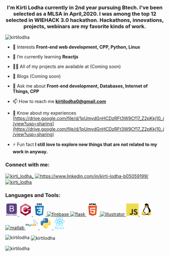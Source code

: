 <h3 align="center">I'm Kirti Lodha currently in 2nd year pursuing Btech. I've been selected as a MLSA in April,2020. I was among the top 12 selected in WIEHACK 3.0 hackathon. Hackathons, innovations, projects, webinars are my favorite kinds of work.</h3>

<p align="left"> <img src="https://komarev.com/ghpvc/?username=kirtilodha&label=Profile%20views&color=0e75b6&style=flat" alt="kirtilodha" /> </p>

- 🔭 Interests **Front-end web development, CPP, Python, Linux**

- 🌱 I’m currently learning **Reactjs**

- 👨‍💻 All of my projects are available at (Coming soon)

- 📝 Blogs (Coming soon)

- 💬 Ask me about **Front-end development, Databases, Internet of Things, CPP**

- 📫 How to reach me **kirtilodha0@gmail.com**

- 📄 Know about my experiences [https://drive.google.com/file/d/1pUmydGnHCDzRFt3W9Cf17_Z2pKkj10_j/view?usp=sharing](https://drive.google.com/file/d/1pUmydGnHCDzRFt3W9Cf17_Z2pKkj10_j/view?usp=sharing)

- ⚡ Fun fact **I still love to explore new things that are not related to my work in anyway.**

<h3 align="left">Connect with me:</h3>
<p align="left">
<a href="https://twitter.com/kirti_lodha_" target="blank"><img align="center" src="https://raw.githubusercontent.com/rahuldkjain/github-profile-readme-generator/neutral-icons/src/images/icons/Social/twitter.svg" alt="kirti_lodha_" height="30" width="40" /></a>
<a href="https://linkedin.com/in/https://www.linkedin.com/in/kirti-lodha-b05059199/" target="blank"><img align="center" src="https://raw.githubusercontent.com/rahuldkjain/github-profile-readme-generator/neutral-icons/src/images/icons/Social/linked-in-alt.svg" alt="https://www.linkedin.com/in/kirti-lodha-b05059199/" height="30" width="40" /></a>
<a href="https://www.codechef.com/users/kirti_lodha" target="blank"><img align="center" src="https://cdn.jsdelivr.net/npm/simple-icons@3.1.0/icons/codechef.svg" alt="kirti_lodha" height="30" width="40" /></a>
</p>

<h3 align="left">Languages and Tools:</h3>
<p align="left"> <a href="https://getbootstrap.com" target="_blank"> <img src="https://raw.githubusercontent.com/devicons/devicon/master/icons/bootstrap/bootstrap-plain-wordmark.svg" alt="bootstrap" width="40" height="40"/> </a> <a href="https://www.w3schools.com/cpp/" target="_blank"> <img src="https://raw.githubusercontent.com/devicons/devicon/master/icons/cplusplus/cplusplus-original.svg" alt="cplusplus" width="40" height="40"/> </a> <a href="https://www.w3schools.com/css/" target="_blank"> <img src="https://raw.githubusercontent.com/devicons/devicon/master/icons/css3/css3-original-wordmark.svg" alt="css3" width="40" height="40"/> </a> <a href="https://firebase.google.com/" target="_blank"> <img src="https://www.vectorlogo.zone/logos/firebase/firebase-icon.svg" alt="firebase" width="40" height="40"/> </a> <a href="https://flask.palletsprojects.com/" target="_blank"> <img src="https://www.vectorlogo.zone/logos/pocoo_flask/pocoo_flask-icon.svg" alt="flask" width="40" height="40"/> </a> <a href="https://www.w3.org/html/" target="_blank"> <img src="https://raw.githubusercontent.com/devicons/devicon/master/icons/html5/html5-original-wordmark.svg" alt="html5" width="40" height="40"/> </a> <a href="https://www.adobe.com/in/products/illustrator.html" target="_blank"> <img src="https://www.vectorlogo.zone/logos/adobe_illustrator/adobe_illustrator-icon.svg" alt="illustrator" width="40" height="40"/> </a> <a href="https://developer.mozilla.org/en-US/docs/Web/JavaScript" target="_blank"> <img src="https://raw.githubusercontent.com/devicons/devicon/master/icons/javascript/javascript-original.svg" alt="javascript" width="40" height="40"/> </a> <a href="https://www.linux.org/" target="_blank"> <img src="https://raw.githubusercontent.com/devicons/devicon/master/icons/linux/linux-original.svg" alt="linux" width="40" height="40"/> </a> <a href="https://www.mathworks.com/" target="_blank"> <img src="https://raw.githubusercontent.com/simple-icons/simple-icons/master/icons/mathworks.svg" alt="matlab" width="40" height="40"/> </a> <a href="https://www.mysql.com/" target="_blank"> <img src="https://raw.githubusercontent.com/devicons/devicon/master/icons/mysql/mysql-original-wordmark.svg" alt="mysql" width="40" height="40"/> </a> <a href="https://www.python.org" target="_blank"> <img src="https://raw.githubusercontent.com/devicons/devicon/master/icons/python/python-original.svg" alt="python" width="40" height="40"/> </a> <a href="https://reactjs.org/" target="_blank"> <img src="https://raw.githubusercontent.com/devicons/devicon/master/icons/react/react-original-wordmark.svg" alt="react" width="40" height="40"/> </a> </p>

<p><img align="left" src="https://github-readme-stats.vercel.app/api/top-langs?username=kirtilodha&show_icons=true&locale=en&layout=compact" alt="kirtilodha" /></p>

<p>&nbsp;<img align="center" src="https://github-readme-stats.vercel.app/api?username=kirtilodha&show_icons=true&locale=en" alt="kirtilodha" /></p>

<p><img align="center" src="https://github-readme-streak-stats.herokuapp.com/?user=kirtilodha&" alt="kirtilodha" /></p>
